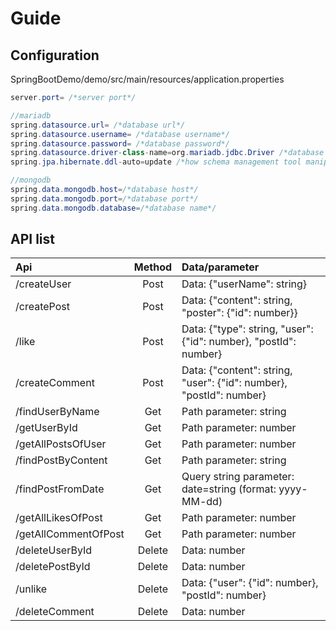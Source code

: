 # Guide
## Configuration
SpringBootDemo/demo/src/main/resources/application.properties
```Java
server.port= /*server port*/

//mariadb
spring.datasource.url= /*database url*/
spring.datasource.username= /*database username*/
spring.datasource.password= /*database password*/
spring.datasource.driver-class-name=org.mariadb.jdbc.Driver /*database driver*/
spring.jpa.hibernate.ddl-auto=update /*how schema management tool manipulates database's schema*/

//mongodb
spring.data.mongodb.host=/*database host*/
spring.data.mongodb.port=/*database port*/
spring.data.mongodb.database=/*database name*/

```
## API list
|Api|Method|Data/parameter|
|:-|:-:|:-|
|/createUser|Post|Data: {"userName": string}| 
|/createPost|Post|Data: {"content": string, "poster": {"id": number}}|
|/like|Post|Data: {"type": string, "user": {"id": number}, "postId": number}|
|/createComment|Post|Data: {"content": string, "user": {"id": number}, "postId": number}|
|/findUserByName|Get|Path parameter: string|
|/getUserById|Get|Path parameter: number|
|/getAllPostsOfUser|Get|Path parameter: number|
|/findPostByContent|Get|Path parameter: string|
|/findPostFromDate|Get|Query string parameter: date=string (format: yyyy-MM-dd)|
|/getAllLikesOfPost|Get|Path parameter: number|
|/getAllCommentOfPost|Get|Path parameter: number|
|/deleteUserById|Delete|Data: number|
|/deletePostById|Delete|Data: number|
|/unlike|Delete|Data: {"user": {"id": number}, "postId": number}|
|/deleteComment|Delete|Data: number|
